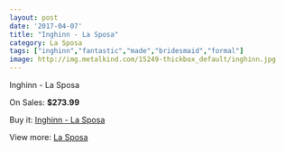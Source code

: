 ```yaml
---
layout: post
date: '2017-04-07'
title: "Inghinn - La Sposa"
category: La Sposa
tags: ["inghinn","fantastic","made","bridesmaid","formal"]
image: http://img.metalkind.com/15249-thickbox_default/inghinn.jpg
---
```

Inghinn - La Sposa

On Sales: **$273.99**
<a href="https://www.metalkind.com/en/la-sposa/6533-inghinn.html"><amp-img layout="responsive" width="600" height="600" src="//img.metalkind.com/15249-thickbox_default/inghinn.jpg" alt="Inghinn - La Sposa 0" /></a>
<a href="https://www.metalkind.com/en/la-sposa/6533-inghinn.html"><amp-img layout="responsive" width="600" height="600" src="//img.metalkind.com/15250-thickbox_default/inghinn.jpg" alt="Inghinn - La Sposa 1" /></a>
<a href="https://www.metalkind.com/en/la-sposa/6533-inghinn.html"><amp-img layout="responsive" width="600" height="600" src="//img.metalkind.com/15251-thickbox_default/inghinn.jpg" alt="Inghinn - La Sposa 2" /></a>

Buy it: [Inghinn - La Sposa](https://www.metalkind.com/en/la-sposa/6533-inghinn.html "Inghinn - La Sposa")

View more: [La Sposa](https://www.metalkind.com/en/71-la-sposa "La Sposa")